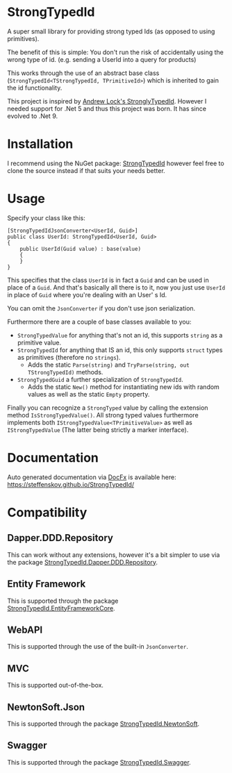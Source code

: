# StrongTypedId

A super small library for providing strong typed Ids (as opposed to using primitives).

The benefit of this is simple: You don't run the risk of accidentally using the wrong type of id. (e.g. sending a UserId
into a query for products)

This works through the use of an abstract base class (`StrongTypedId<TStrongTypedId, TPrimitiveId>`) which is inherited
to gain the id functionality.

This project is inspired by [Andrew Lock's StronglyTypedId](https://github.com/andrewlock/StronglyTypedId).
However I needed support for .Net 5 and thus this project was born. It has since evolved to .Net 9.

# Installation

I recommend using the NuGet package: [StrongTypedId](https://www.nuget.org/packages/StrongTypedId) however feel free to
clone the source instead if that suits your needs better.

# Usage

Specify your class like this:

```
[StrongTypedIdJsonConverter<UserId, Guid>]
public class UserId: StrongTypedId<UserId, Guid>
{
	public UserId(Guid value) : base(value)
	{
	}
}
```

This specifies that the class `UserId` is in fact a `Guid` and can be used in place of a `Guid`.
And that's basically all there is to it, now you just use `UserId` in place of `Guid` where you're dealing with an User'
s Id.

You can omit the `JsonConverter` if you don't use json serialization.

Furthermore there are a couple of base classes available to you:

- `StrongTypedValue` for anything that's not an id, this supports `string` as a primitive value.
- `StrongTypedId` for anything that IS an id, this only supports `struct` types as primitives (therefore no `strings`).
    - Adds the static `Parse(string)` and `TryParse(string, out TStrongTypedId)` methods.
- `StrongTypedGuid` a further specialization of `StrongTypedId`.
    - Adds the static `New()` method for instantiating new ids with random values as well as the static `Empty`
      property.

Finally you can recognize a `StrongTyped` value by calling the extension method `IsStrongTypedValue()`. All strong typed
values furthermore implements both `IStrongTypedValue<TPrimitiveValue>` as well as `IStrongTypedValue` (The latter being
strictly a marker interface).

# Documentation

Auto generated documentation via [DocFx](https://github.com/dotnet/docfx) is available
here: https://steffenskov.github.io/StrongTypedId/

# Compatibility

## Dapper.DDD.Repository

This can work without any extensions, however it's a bit simpler to use via the
package [StrongTypedId.Dapper.DDD.Repository](https://www.nuget.org/packages/StrongTypedId.Dapper.DDD.Repository/).

## Entity Framework

This is supported through the
package [StrongTypedId.EntityFrameworkCore](https://www.nuget.org/packages/StrongTypedId.EntityFrameworkCore).

## WebAPI

This is supported through the use of the built-in `JsonConverter`.

## MVC

This is supported out-of-the-box.

## NewtonSoft.Json

This is supported through the
package [StrongTypedId.NewtonSoft](https://www.nuget.org/packages/StrongTypedId.NewtonSoft).

## Swagger

This is supported through the package [StrongTypedId.Swagger](https://www.nuget.org/packages/StrongTypedId.Swagger).